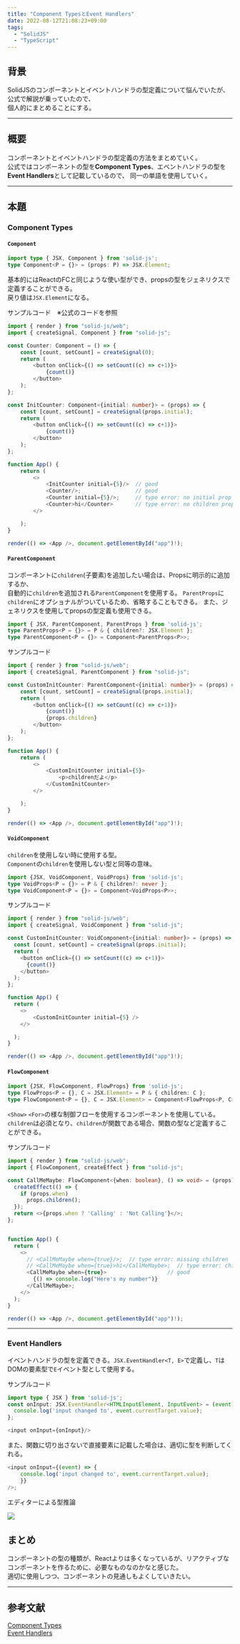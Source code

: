 ```yaml
---
title: "Component TypesとEvent Handlers"
date: 2022-08-12T21:08:23+09:00
tags: 
  - "SolidJS"
  - "TypeScript"
---
```

## 背景
SolidJSのコンポーネントとイベントハンドラの型定義について悩んでいたが、公式で解説が乗っていたので、  
個人的にまとめることにする。

---
## 概要
コンポーネントとイベントハンドラの型定義の方法をまとめていく。  
公式ではコンポーネントの型を**Component Types**、エベントハンドラの型を**Event Handlers**として記載しているので、
同一の単語を使用していく。

---
## 本題
### Component Types
#### `Component`
```typescript jsx
import type { JSX, Component } from 'solid-js';
type Component<P = {}> = (props: P) => JSX.Element;
```
基本的にはReactのFCと同じような使い型ができ、propsの型をジェネリクスで定義することができる。  
戻り値は`JSX.Element`になる。

サンプルコード　※公式のコードを参照
```typescript jsx
import { render } from "solid-js/web";
import { createSignal, Component } from "solid-js";

const Counter: Component = () => {
    const [count, setCount] = createSignal(0);
    return (
        <button onClick={() => setCount((c) => c+1)}>
            {count()}
        </button>
    );
};

const InitCounter: Component<{initial: number}> = (props) => {
    const [count, setCount] = createSignal(props.initial);
    return (
        <button onClick={() => setCount((c) => c+1)}>
            {count()}
        </button>
    );
};

function App() {
    return (
        <>
            <InitCounter initial={5}/>  // good
            <Counter/>;                 // good
            <Counter initial={5}/>;     // type error: no initial prop
            <Counter>hi</Counter>       // type error: no children prop
        </>

    );
}

render(() => <App />, document.getElementById("app")!);
```

#### `ParentComponent`
コンポーネントに`children`(子要素)を追加したい場合は、Propsに明示的に追加するか、  
自動的に`children`を追加される`ParentComponent`を使用する。
`ParentProps`に`children`にオプショナルがついているため、省略することもできる。
また、ジェネリクスを使用してpropsの型定義も使用できる。
```typescript jsx
import { JSX, ParentComponent, ParentProps } from 'solid-js';
type ParentProps<P = {}> = P & { children?: JSX.Element };
type ParentComponent<P = {}> = Component<ParentProps<P>>;
```
サンプルコード
```typescript jsx
import { render } from "solid-js/web";
import { createSignal, ParentComponent } from "solid-js";

const CustomInitCounter: ParentComponent<{initial: number}> = (props) => {
    const [count, setCount] = createSignal(props.initial);
    return (
        <button onClick={() => setCount((c) => c+1)}>
            {count()}
            {props.children}
        </button>
    );
};

function App() {
    return (
        <>
            <CustomInitCounter initial={5}>
                <p>childrenだよ</p>
            </CustomInitCounter>
        </>

    );
}

render(() => <App />, document.getElementById("app")!);

```

#### `VoidComponent`
`children`を使用しない時に使用する型。  
`Component`の`children`を使用しない型と同等の意味。
```typescript jsx
import {JSX, VoidComponent, VoidProps} from 'solid-js';
type VoidProps<P = {}> = P & { children?: never };
type VoidComponent<P = {}> = Component<VoidProps<P>>;
```

サンプルコード
```typescript jsx
import { render } from "solid-js/web";
import { createSignal, VoidComponent } from "solid-js";

const CustomInitCounter: VoidComponent<{initial: number}> = (props) => {
  const [count, setCount] = createSignal(props.initial);
  return (
    <button onClick={() => setCount((c) => c+1)}>
      {count()}
    </button>
  );
};

function App() {
  return (
    <>
        <CustomInitCounter initial={5} />
    </>

  );
}

render(() => <App />, document.getElementById("app")!);

```
#### `FlowComponent`
```typescript jsx
import {JSX, FlowComponent, FlowProps} from 'solid-js';
type FlowProps<P = {}, C = JSX.Element> = P & { children: C };
type FlowComponent<P = {}, C = JSX.Element> = Component<FlowProps<P, C>>;
```
`<Show>` `<For>`の様な制御フローを使用するコンポーネントを使用している。  
`children`は必須となり、`children`が関数である場合、関数の型など定義することができる。

サンプルコード
```typescript jsx
import { render } from "solid-js/web";
import { FlowComponent, createEffect } from "solid-js";

const CallMeMaybe: FlowComponent<{when: boolean}, () => void> = (props) => {
  createEffect(() => {
    if (props.when)
      props.children();
  });
  return <>{props.when ? 'Calling' : 'Not Calling'}</>;
};


function App() {
  return (
    <>
      // <CallMeMaybe when={true}/>;  // type error: missing children
      // <CallMeMaybe when={true}>hi</CallMeMaybe>;  // type error: children
      <CallMeMaybe when={true}>                   // good
        {() => console.log("Here's my number")}
      </CallMeMaybe>;  
    </>
  );
}

render(() => <App />, document.getElementById("app")!);

```

---

### Event Handlers
イベントハンドラの型を定義できる。`JSX.EventHandler<T, E>`で定義し、`T`はDOMの要素型で`E`イベント型として使用する。

サンプルコード
```typescript jsx
import type { JSX } from 'solid-js';
const onInput: JSX.EventHandler<HTMLInputElement, InputEvent> = (event) => {
  console.log('input changed to', event.currentTarget.value);
};

<input onInput={onInput}/>
```

また、関数に切り出さないで直接要素に記載した場合は、適切に型を判断してくれる。
```typescript jsx
<input onInput={(event) => {
    console.log('input changed to', event.currentTarget.value);
    }}
/>;
```
エディターによる型推論

![](/img/posts/solidjs_types_event-handler.png)

## まとめ
コンポーネントの型の種類が、Reactよりは多くなっているが、リアクティブなコンポーネントを作るために、必要なものなのかなと感じた。  
適切に使用しつつ、コンポーネントの見通しもよくしていきたい。

---
## 参考文献
<a href="https://www.solidjs.com/guides/typescript#component-types" target="_blank">Component Types</a>  
<a href="https://www.solidjs.com/guides/typescript#event-handlers" target="_blank">Event Handlers</a>	
